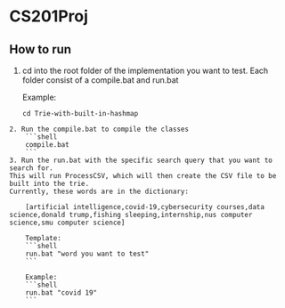 # CS201Proj
## How to run
1. cd into the root folder of the implementation you want to test. Each folder consist of a compile.bat and run.bat

    Example:
    ```shell
    cd Trie-with-built-in-hashmap
```
2. Run the compile.bat to compile the classes
    ```shell
    compile.bat
    ```
3. Run the run.bat with the specific search query that you want to search for. 
This will run ProcessCSV, which will then create the CSV file to be built into the trie.
Currently, these words are in the dictionary:

    [artificial intelligence,covid-19,cybersecurity courses,data science,donald trump,fishing sleeping,internship,nus computer science,smu computer science]

    Template:
    ```shell
    run.bat "word you want to test"
    ```

    Example:
    ```shell
    run.bat "covid 19"
    ```

